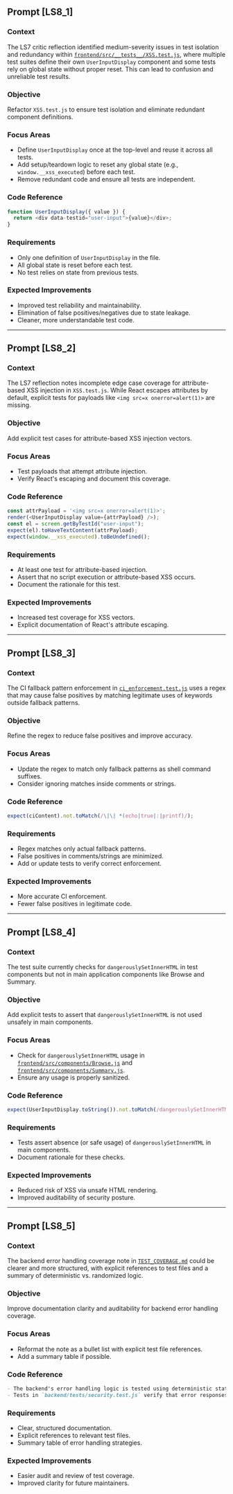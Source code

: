 ## Prompt [LS8_1]

### Context
The LS7 critic reflection identified medium-severity issues in test isolation and redundancy within [`frontend/src/__tests__/XSS.test.js`](frontend/src/__tests__/XSS.test.js), where multiple test suites define their own `UserInputDisplay` component and some tests rely on global state without proper reset. This can lead to confusion and unreliable test results.

### Objective
Refactor `XSS.test.js` to ensure test isolation and eliminate redundant component definitions.

### Focus Areas
- Define `UserInputDisplay` once at the top-level and reuse it across all tests.
- Add setup/teardown logic to reset any global state (e.g., `window.__xss_executed`) before each test.
- Remove redundant code and ensure all tests are independent.

### Code Reference
```js
function UserInputDisplay({ value }) {
  return <div data-testid="user-input">{value}</div>;
}
```

### Requirements
- Only one definition of `UserInputDisplay` in the file.
- All global state is reset before each test.
- No test relies on state from previous tests.

### Expected Improvements
- Improved test reliability and maintainability.
- Elimination of false positives/negatives due to state leakage.
- Cleaner, more understandable test code.

---

## Prompt [LS8_2]

### Context
The LS7 reflection notes incomplete edge case coverage for attribute-based XSS injection in `XSS.test.js`. While React escapes attributes by default, explicit tests for payloads like `<img src=x onerror=alert(1)>` are missing.

### Objective
Add explicit test cases for attribute-based XSS injection vectors.

### Focus Areas
- Test payloads that attempt attribute injection.
- Verify React's escaping and document this coverage.

### Code Reference
```js
const attrPayload = '<img src=x onerror=alert(1)>';
render(<UserInputDisplay value={attrPayload} />);
const el = screen.getByTestId("user-input");
expect(el).toHaveTextContent(attrPayload);
expect(window.__xss_executed).toBeUndefined();
```

### Requirements
- At least one test for attribute-based injection.
- Assert that no script execution or attribute-based XSS occurs.
- Document the rationale for this test.

### Expected Improvements
- Increased test coverage for XSS vectors.
- Explicit documentation of React's attribute escaping.

---

## Prompt [LS8_3]

### Context
The CI fallback pattern enforcement in [`ci_enforcement.test.js`](ci_enforcement.test.js) uses a regex that may cause false positives by matching legitimate uses of keywords outside fallback patterns.

### Objective
Refine the regex to reduce false positives and improve accuracy.

### Focus Areas
- Update the regex to match only fallback patterns as shell command suffixes.
- Consider ignoring matches inside comments or strings.

### Code Reference
```js
expect(ciContent).not.toMatch(/\|\| *(echo|true|:|printf)/);
```

### Requirements
- Regex matches only actual fallback patterns.
- False positives in comments/strings are minimized.
- Add or update tests to verify correct enforcement.

### Expected Improvements
- More accurate CI enforcement.
- Fewer false positives in legitimate code.

---

## Prompt [LS8_4]

### Context
The test suite currently checks for `dangerouslySetInnerHTML` in test components but not in main application components like Browse and Summary.

### Objective
Add explicit tests to assert that `dangerouslySetInnerHTML` is not used unsafely in main components.

### Focus Areas
- Check for `dangerouslySetInnerHTML` usage in [`frontend/src/components/Browse.js`](frontend/src/components/Browse.js) and [`frontend/src/components/Summary.js`](frontend/src/components/Summary.js).
- Ensure any usage is properly sanitized.

### Code Reference
```js
expect(UserInputDisplay.toString()).not.toMatch(/dangerouslySetInnerHTML/);
```

### Requirements
- Tests assert absence (or safe usage) of `dangerouslySetInnerHTML` in main components.
- Document rationale for these checks.

### Expected Improvements
- Reduced risk of XSS via unsafe HTML rendering.
- Improved auditability of security posture.

---

## Prompt [LS8_5]

### Context
The backend error handling coverage note in [`TEST_COVERAGE.md`](TEST_COVERAGE.md) could be clearer and more structured, with explicit references to test files and a summary of deterministic vs. randomized logic.

### Objective
Improve documentation clarity and auditability for backend error handling coverage.

### Focus Areas
- Reformat the note as a bullet list with explicit test file references.
- Add a summary table if possible.

### Code Reference
```markdown
- The backend's error handling logic is tested using deterministic status codes and error messages in the test environment to ensure predictable, repeatable results. In production, randomized status codes and generic error messages are used to prevent attackers from inferring resource existence or authorization state.
- Tests in `backend/tests/security.test.js` verify that error responses do not leak sensitive information and that all error handling branches are exercised.
```

### Requirements
- Clear, structured documentation.
- Explicit references to relevant test files.
- Summary table of error handling strategies.

### Expected Improvements
- Easier audit and review of test coverage.
- Improved clarity for future maintainers.